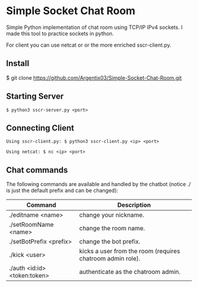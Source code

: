 Simple Socket Chat Room
=
Simple Python implementation of chat room using TCP/IP IPv4 sockets.
I made this tool to practice sockets in python.

For client you can use netcat or or the more enriched sscr-client.py.

## Install
$ git clone https://github.com/Argentix03/Simple-Socket-Chat-Room.git

## Starting Server
```
$ python3 sscr-server.py <port>
```
## Connecting Client
```
Using sscr-client.py: $ python3 sscr-client.py <ip> <port>

Using netcat: $ nc <ip> <port>
```
## Chat commands
The following commands are available and handled by the chatbot (notice ./ is just the default prefix and can be changed):

| Command	            | Description             |
----------------------|-------------------------|
|./editname \<name> | change your nickname.      |
|./setRoomName	\<name> | change the room name.  |
|./setBotPrefix \<prefix> | change the bot prefix.|
|./kick \<user> | kicks a user from the room (requires chatroom admin role).|
|./auth \<id:id> \<token:token> | authenticate as the chatroom admin.
